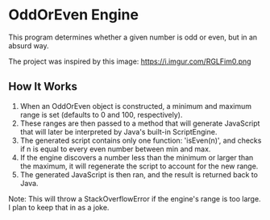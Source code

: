 # OddOrEven Engine

This program determines whether a given number is odd or even, but in an absurd way.

The project was inspired by this image: https://i.imgur.com/RGLFim0.png

## How It Works

1. When an OddOrEven object is constructed, a minimum and maximum range is set (defaults to 0 and 100, respectively). 
2. These ranges are then passed to a method that will generate JavaScript that will later be interpreted by Java's built-in ScriptEngine. 
3. The generated script contains only one function: 'isEven(n)', and checks if n is equal to every even number between min and max.
4. If the engine discovers a number less than the minimum or larger than the maximum, it will regenerate the script to account for the new range.
5. The generated JavaScript is then ran, and the result is returned back to Java.

Note: This will throw a StackOverflowError if the engine's range is too large. I plan to keep that in as a joke.
